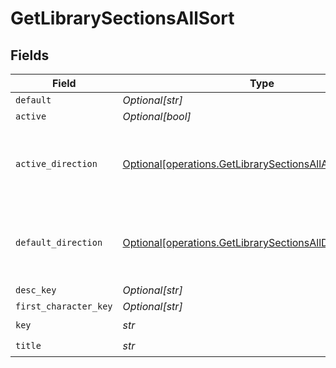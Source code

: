 # GetLibrarySectionsAllSort


## Fields

| Field                                                                                                                          | Type                                                                                                                           | Required                                                                                                                       | Description                                                                                                                    | Example                                                                                                                        |
| ------------------------------------------------------------------------------------------------------------------------------ | ------------------------------------------------------------------------------------------------------------------------------ | ------------------------------------------------------------------------------------------------------------------------------ | ------------------------------------------------------------------------------------------------------------------------------ | ------------------------------------------------------------------------------------------------------------------------------ |
| `default`                                                                                                                      | *Optional[str]*                                                                                                                | :heavy_minus_sign:                                                                                                             | N/A                                                                                                                            | asc                                                                                                                            |
| `active`                                                                                                                       | *Optional[bool]*                                                                                                               | :heavy_minus_sign:                                                                                                             | N/A                                                                                                                            | false                                                                                                                          |
| `active_direction`                                                                                                             | [Optional[operations.GetLibrarySectionsAllActiveDirection]](../../models/operations/getlibrarysectionsallactivedirection.md)   | :heavy_minus_sign:                                                                                                             | The direction of the sort. Can be either `asc` or `desc`.<br/>                                                                 | asc                                                                                                                            |
| `default_direction`                                                                                                            | [Optional[operations.GetLibrarySectionsAllDefaultDirection]](../../models/operations/getlibrarysectionsalldefaultdirection.md) | :heavy_minus_sign:                                                                                                             | The direction of the sort. Can be either `asc` or `desc`.<br/>                                                                 | asc                                                                                                                            |
| `desc_key`                                                                                                                     | *Optional[str]*                                                                                                                | :heavy_minus_sign:                                                                                                             | N/A                                                                                                                            | titleSort:desc                                                                                                                 |
| `first_character_key`                                                                                                          | *Optional[str]*                                                                                                                | :heavy_minus_sign:                                                                                                             | N/A                                                                                                                            | /library/sections/2/firstCharacter                                                                                             |
| `key`                                                                                                                          | *str*                                                                                                                          | :heavy_check_mark:                                                                                                             | N/A                                                                                                                            | titleSort                                                                                                                      |
| `title`                                                                                                                        | *str*                                                                                                                          | :heavy_check_mark:                                                                                                             | N/A                                                                                                                            | Title                                                                                                                          |